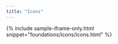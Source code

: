 ```yaml
---
title: "Icons"
---
```


{% include sample-iframe-only.html snippet="foundations/icons/icons.html" %}

<!-- ### CSS

 {%- for image in site.static_files -%}
    {%- if image.path contains 'ltu-patterns/assets/css/icons/feather/' -%}
        .icon-{{ image.name | remove: ".svg"}}::after {
            background-image: url({{ image.path | remove: "/ltu-patterns/assets/css/" }});
        }
    {%- endif -%}
{%- endfor -%} -->